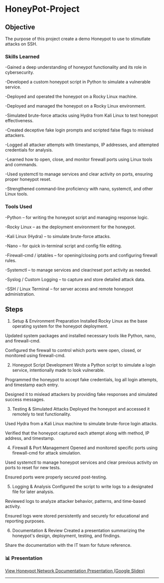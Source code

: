 # HoneyPot-Project

## Objective
The purpose of this project create a demo Honeypot to use to stimutlate attacks on SSH.

### Skills Learned


-Gained a deep understanding of honeypot functionality and its role in cybersecurity.

-Developed a custom honeypot script in Python to simulate a vulnerable service.

-Deployed and operated the honeypot on a Rocky Linux machine.

-Deployed and managed the honeypot on a Rocky Linux environment.

-Simulated brute-force attacks using Hydra from Kali Linux to test honeypot effectiveness.

-Created deceptive fake login prompts and scripted false flags to mislead attackers.

-Logged all attacker attempts with timestamps, IP addresses, and attempted credentials for analysis.

-Learned how to open, close, and monitor firewall ports using Linux tools and commands.

-Used systemctl to manage services and clear activity on ports, ensuring proper honeypot reset.

-Strengthened command-line proficiency with nano, systemctl, and other Linux tools.


### Tools Used

-Python – for writing the honeypot script and managing response logic.

-Rocky Linux – as the deployment environment for the honeypot.

-Kali Linux (Hydra) – to simulate brute-force attacks.

-Nano – for quick in-terminal script and config file editing.

-Firewall-cmd / iptables – for opening/closing ports and configuring firewall rules.

-Systemctl – to manage services and clear/reset port activity as needed.

-Syslog / Custom Logging – to capture and store detailed attack data.

-SSH / Linux Terminal – for server access and remote honeypot administration.




## Steps
1. Setup & Environment Preparation
Installed Rocky Linux as the base operating system for the honeypot deployment.

Updated system packages and installed necessary tools like Python, nano, and firewall-cmd.

Configured the firewall to control which ports were open, closed, or monitored using firewall-cmd.

2. Honeypot Script Development
Wrote a Python script to simulate a login service, intentionally made to look vulnerable.

Programmed the honeypot to accept fake credentials, log all login attempts, and timestamp each entry.

Designed it to mislead attackers by providing fake responses and simulated success messages.

3. Testing & Simulated Attacks
Deployed the honeypot and accessed it remotely to test functionality.

Used Hydra from a Kali Linux machine to simulate brute-force login attacks.

Verified that the honeypot captured each attempt along with method, IP address, and timestamp.

4. Firewall & Port Management
Opened and monitored specific ports using firewall-cmd for attack simulation.

Used systemctl to manage honeypot services and clear previous activity on ports to reset for new tests.

Ensured ports were properly secured post-testing.

5. Logging & Analysis
Configured the script to write logs to a designated file for later analysis.

Reviewed logs to analyze attacker behavior, patterns, and time-based activity.

Ensured logs were stored persistently and securely for educational and reporting purposes.

6. Documentation & Review
Created a presentation summarizing the honeypot's design, deployment, testing, and findings.

Share the documentation with the IT team for future reference.
### 📊 Presentation
[View Honeypot Network Documentation Presentation (Google Slides)](https://docs.google.com/presentation/d/1zn4ZKPaTL-WNcau4vFeQp6hTrQ5EaEq1/edit?usp=drive_link&ouid=112130089608892881782&rtpof=true&sd=true)

---
